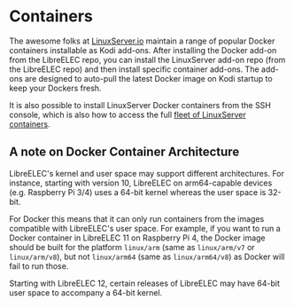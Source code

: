 # Containers

The awesome folks at [LinuxServer.io](https://linuxserver.io) maintain a range of popular Docker containers installable as Kodi add-ons. After installing the Docker add-on from the LibreELEC repo, you can install the LinuxServer add-on repo \(from the LibreELEC repo\) and then install specific container add-ons. The add-ons are designed to auto-pull the latest Docker image on Kodi startup to keep your Dockers fresh.

It is also possible to install LinuxServer Docker containers from the SSH console, which is also how to access the full [fleet of LinuxServer containers](https://fleet.linuxserver.io).

## A note on Docker Container Architecture

LibreELEC's kernel and user space may support different architectures. For instance, starting with version 10, LibreELEC on arm64-capable devices (e.g. Raspberry Pi 3/4) uses a 64-bit kernel whereas the user space is 32-bit.

For Docker this means that it can only run containers from the images compatible with LibreELEC's user space. For example, if you want to run a Docker container in LibreELEC 11 on Raspberry Pi 4, the Docker image should be built for the platform `linux/arm` (same as `linux/arm/v7` or `linux/arm/v8`), but not `linux/arm64` (same as `linux/arm64/v8`) as Docker will fail to run those.

Starting with LibreELEC 12, certain releases of LibreELEC may have 64-bit user space to accompany a 64-bit kernel.

